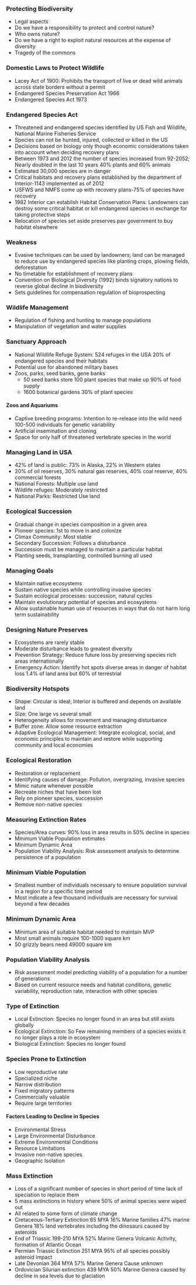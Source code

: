 ### Protecting Biodiversity
- Legal aspects
- Do we have a responsibility to protect and control nature?
- Who owns nature?
- Do we have a right to exploit natural resources at the expense of diversity
- Tragedy of the commons
### Domestic Laws to Protect Wildlife
- Lacey Act of 1900: Prohibits the transport of live or dead wild animals across state borders without a permit
- Endangered Species Preservation Act 1966
- Endangered Species Act 1973
### Endangered Species Act
- Threatened and endangered species identified by US Fish and Wildlife, National Marine Fisheries Service
- Species can not be hunted, injured, collected or killed in the US
- Decisions based on biology only though economic considerations taken into account when deciding recovery plans
- Between 1973 and 2012 the number of species increased from 92-2052; Nearly doubled in the last 10 years 40% plants and 60% animals
- Estimated 30,000 species are in danger
- Critical habitats and recovery plans established by the department of Interior-1143 implemented as of 2012
- USFWS and NMFS come up with recovery plans-75% of species have recovery
- 1982 Interior can establish Habitat Conservation Plans: Landowners can destroy some critical habitat or kill endangered species in exchange for taking protective steps
- Relocation of species set aside preserves pav government to buy habitat elsewhere
### Weakness
- Evasive techniques can be used by landowners; land can be managed to reduce use by endangered species like planting crops, plowing fields, deforestation
- No timetable for establishment of recovery plans
- Convention on Biological Diversity (1992) binds signatory nations to reverse global decline in biodiversity
- Sets guidelines for compensation regulation of bioprospecting
### Wildlife Management
- Regulation of fishing and hunting to manage populations
- Manipulation of vegetation and water supplies
### Sanctuary Approach
- National Wildlife Refuge System: 524 refuges in the USA 20% of endangered species and their habitats
- Potential use for abandoned military bases
- Zoos, parks, seed banks, gene banks
	- 50 seed banks store 100 plant species that make up 90% of food supply
	- 1600 botanical gardens 30% of plant species
#### Zoos and Aquariums
- Captive breeding programs: Intention to re-release into the wild need 100-500 individuals for genetic variability
- Artificial insemination and cloning
- Space for only half of threatened vertebrate species in the world
### Managing Land in USA
- 42% of land is public: 73% in Alaska, 22% in Western states
- 20% of oil reserves, 30% natural gas reserves, 40% coal reserve, 40% commercial forests
- National Forests: Multiple use land
- Wildlife refuges: Moderately restricted
- National Parks: Restricted Use land
### Ecological Succession
- Gradual change in species composition in a given area
- Pioneer species: 1st to move in and colonize
- Climax Community: Most stable
- Secondary Succession: Follows a disturbance
- Succession must be managed to maintain a particular habitat
- Planting seeds, transplanting, controlled burning all used
### Managing Goals
- Maintain native ecosystems
- Sustain native species while controlling invasive species
- Sustain ecological processes: succession, natural cycles
- Maintain evolutionary potential of species and ecosystems
- Allow sustainable human use of resources in ways that do not harm long term sustainability
### Designing Nature Preserves
- Ecosystems are rarely stable
- Moderate disturbance leads to greatest diversity
- Prevention Strategy: Reduce future loss by preserving species rich areas internationally
- Emergency Action: Identify hot spots diverse areas in danger of habitat loss 1.4% of land area but 60% of terrestrial
### Biodiversity Hotspots
- Shape: Circular is ideal; Interior is buffered and depends on available land
- Size: One large vs several small
- Heterogeneity allows for movement and managing disturbance
- Buffer zone: Allow some resource extraction
- Adaptive Ecological Management: Integrate ecological, social, and economic principles to maintain and restore while supporting community and local economies
### Ecological Restoration
- Restoration or replacement
- Identifying causes of damage: Pollution, overgrazing, invasive species
- Mimic nature whenever possible
- Recreate niches that have been lost
- Rely on pioneer species, succession
- Remove non-native species
### Measuring Extinction Rates
- Species/Area curves: 90% loss in area results in 50% decline in species
- Minimum Viable Population estimates
- Minimum Dynamic Area
- Population Viability Analysis: Risk assessment analysis to determine persistence of a population
### Minimum Viable Population
- Smallest number of individuals necessary to ensure population survival in a region for a specific time period
- Most indicate a few thousand individuals are necessary for survival beyond a few decades
### Minimum Dynamic Area
- Minimum area of suitable habitat needed to maintain MVP
- Most small animals require 100-1000 square km
- 50 grizzly bears need 49000 square km
### Population Viability Analysis
- Risk assessment model predicting viability of a population for a number of generations
- Based on current resource needs and habitat conditions, genetic variability, reproduction rate, interaction with other species
### Type of Extinction
- Local Extinction: Species no longer found in an area but still exists globally
- Ecological Extinction: So Few remaining members of a species exists it no longer plays a role in ecosystem
- Biological Extinction: Species no longer found
### Species Prone to Extinction
- Low reproductive rate
- Specialized niche
- Narrow distribution
- Fixed migratory patterns
- Commercially valuable
- Require large territories
#### Factors Leading to Decline in Species
- Environmental Stress  
- Large Environmental Disturbance  
- Extreme Environmental Conditions  
- Resource Limitations  
- Invasive non-native species  
- Geographic Isolation
### Mass Extinction
- Loss of a significant number of species in short period of time lack of speciation to replace them
- 5 mass extinctions in history where 50% of animal species were wiped out
- All related to some form of climate change
- Cretaceous-Tertiary Extinction 65 MYA 16% Marine families 47% marine Genera 18% land vertebrates including the dinosaurs caused by asteroids
- End of Triassic 199-210 MYA 52% Marine Genera Volcanic Activity, formation of Atlantic Ocean
- Permian Triassic Extinction 251 MYA 95% of all species possibly asteroid impact
- Late Devonian 364 MYA 57% Marine Genera Cause unknown
- Ordovician Silurian extinction 439 MYA 50% Marine Genera caused by decline in sea levels due to glaciation